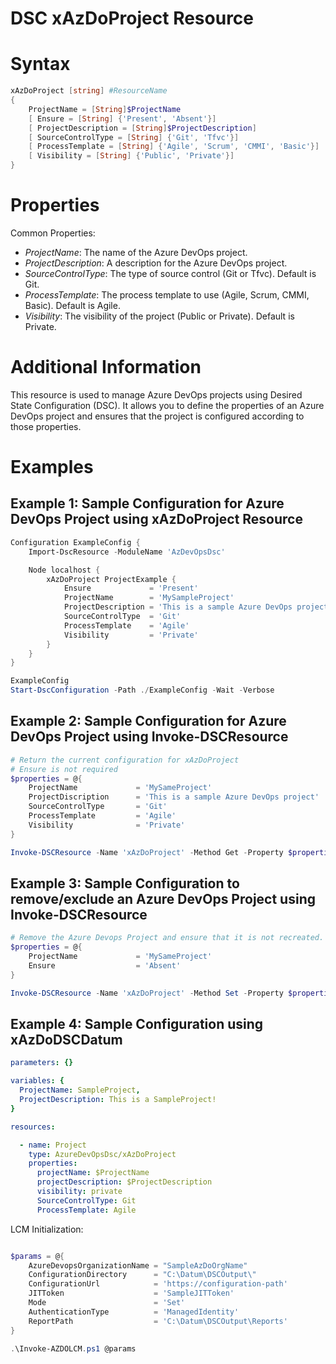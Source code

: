 # DSC xAzDoProject Resource

# Syntax

``` PowerShell
xAzDoProject [string] #ResourceName
{
    ProjectName = [String]$ProjectName
    [ Ensure = [String] {'Present', 'Absent'}]
    [ ProjectDescription = [String]$ProjectDescription]
    [ SourceControlType = [String] {'Git', 'Tfvc'}]
    [ ProcessTemplate = [String] {'Agile', 'Scrum', 'CMMI', 'Basic'}]
    [ Visibility = [String] {'Public', 'Private'}]
}
```

# Properties

Common Properties:

- _ProjectName_: The name of the Azure DevOps project.
- _ProjectDescription_: A description for the Azure DevOps project.
- _SourceControlType_: The type of source control (Git or Tfvc). Default is Git.
- _ProcessTemplate_: The process template to use (Agile, Scrum, CMMI, Basic). Default is Agile.
- _Visibility_: The visibility of the project (Public or Private). Default is Private.

# Additional Information

This resource is used to manage Azure DevOps projects using Desired State Configuration (DSC).
It allows you to define the properties of an Azure DevOps project and ensures that the project is configured according to those properties.

# Examples

## Example 1: Sample Configuration for Azure DevOps Project using xAzDoProject Resource

``` PowerShell
Configuration ExampleConfig {
    Import-DscResource -ModuleName 'AzDevOpsDsc'

    Node localhost {
        xAzDoProject ProjectExample {
            Ensure             = 'Present'
            ProjectName        = 'MySampleProject'
            ProjectDescription = 'This is a sample Azure DevOps project.'
            SourceControlType  = 'Git'
            ProcessTemplate    = 'Agile'
            Visibility         = 'Private'
        }
    }
}

ExampleConfig
Start-DscConfiguration -Path ./ExampleConfig -Wait -Verbose

```

## Example 2: Sample Configuration for Azure DevOps Project using Invoke-DSCResource

``` PowerShell
# Return the current configuration for xAzDoProject
# Ensure is not required
$properties = @{
    ProjectName             = 'MySameProject'
    ProjectDiscription      = 'This is a sample Azure DevOps project'
    SourceControlType       = 'Git'
    ProcessTemplate         = 'Agile'
    Visibility              = 'Private'
}

Invoke-DSCResource -Name 'xAzDoProject' -Method Get -Property $properties -ModuleName 'AzureDevOpsDsc'
```

## Example 3: Sample Configuration to remove/exclude an Azure DevOps Project using Invoke-DSCResource

``` PowerShell
# Remove the Azure Devops Project and ensure that it is not recreated.
$properties = @{
    ProjectName             = 'MySameProject'
    Ensure                  = 'Absent'
}

Invoke-DSCResource -Name 'xAzDoProject' -Method Set -Property $properties -ModuleName 'AzureDevOpsDsc'
```

## Example 4: Sample Configuration using xAzDoDSCDatum

``` YAML
parameters: {}

variables: {
  ProjectName: SampleProject,
  ProjectDescription: This is a SampleProject!   
}

resources:

  - name: Project
    type: AzureDevOpsDsc/xAzDoProject
    properties:
      projectName: $ProjectName
      projectDescription: $ProjectDescription
      visibility: private
      SourceControlType: Git
      ProcessTemplate: Agile
```

LCM Initialization:

``` PowerShell

$params = @{
    AzureDevopsOrganizationName = "SampleAzDoOrgName"
    ConfigurationDirectory      = "C:\Datum\DSCOutput\"
    ConfigurationUrl            = 'https://configuration-path'
    JITToken                    = 'SampleJITToken'
    Mode                        = 'Set'
    AuthenticationType          = 'ManagedIdentity'
    ReportPath                  = 'C:\Datum\DSCOutput\Reports'
}

.\Invoke-AZDOLCM.ps1 @params

```
